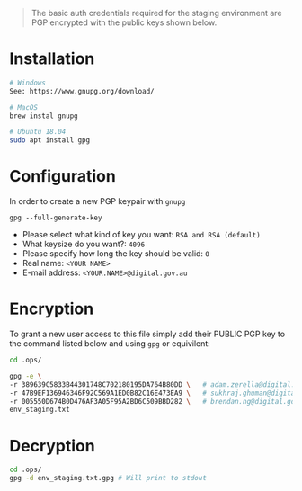 > The basic auth credentials required for the staging environment are PGP
> encrypted with the public keys shown below.

# Installation

```bash
# Windows
See: https://www.gnupg.org/download/

# MacOS
brew instal gnupg

# Ubuntu 18.04
sudo apt install gpg
```

# Configuration

In order to create a new PGP keypair with `gnupg`

```
gpg --full-generate-key
```

-   Please select what kind of key you want: `RSA and RSA (default)`
-   What keysize do you want?: `4096`
-   Please specify how long the key should be valid: `0`
-   Real name: `<YOUR NAME>`
-   E-mail address: `<YOUR.NAME>@digital.gov.au`

# Encryption

To grant a new user access to this file simply add their PUBLIC PGP key to
the command listed below and using `gpg` or equivilent:

```bash
cd .ops/

gpg -e \
-r 389639C5833B44301748C702180195DA764B80DD \   # adam.zerella@digital.gov.au
-r 47B9EF136946346F92C569A1ED0B82C16E473EA9 \   # sukhraj.ghuman@digital.gov.au
-r 005550D674B0D476AF3A05F95A2BD6C509BBD282 \   # brendan.ng@digital.gov.au
env_staging.txt
```

# Decryption

```bash
cd .ops/
gpg -d env_staging.txt.gpg # Will print to stdout
```
